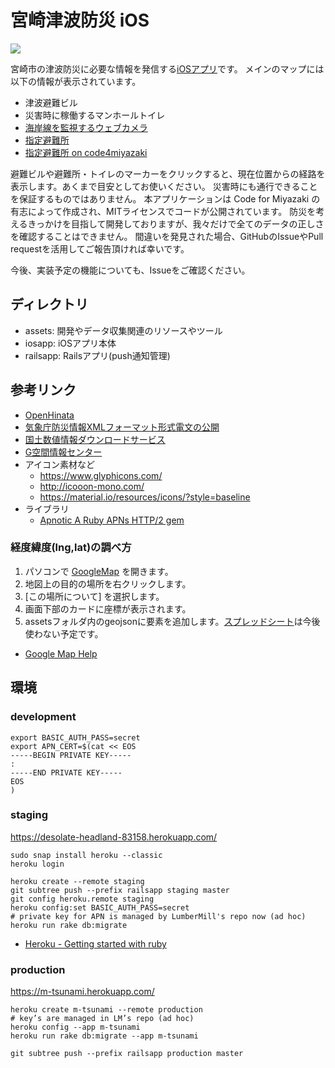 # 宮崎津波防災 iOS

![](https://github.com/codeformiyazaki/m-tsunami-ios/workflows/CI/badge.svg)

宮崎市の津波防災に必要な情報を発信する[iOSアプリ](https://apps.apple.com/us/app/%E5%AE%AE%E5%B4%8E%E6%B4%A5%E6%B3%A2%E9%98%B2%E7%81%BD/id1462576599?ls=1)です。
メインのマップには以下の情報が表示されています。

- 津波避難ビル
- 災害時に稼働するマンホールトイレ
- [海岸線を監視するウェブカメラ](https://www.ii-nami.com/)
- [指定避難所](https://www.geospatial.jp/ckan/dataset/hinanbasho/resource/b2b56005-9c68-432c-8fa8-6cb312459a08)
- [指定避難所 on code4miyazaki](https://github.com/code4miyazaki/geojson/blob/master/hinanzyo.geojson)

避難ビルや避難所・トイレのマーカーをクリックすると、現在位置からの経路を表示します。あくまで目安としてお使いください。
災害時にも通行できることを保証するものではありません。
本アプリケーションは Code for Miyazaki の有志によって作成され、MITライセンスでコードが公開されています。
防災を考えるきっかけを目指して開発しておりますが、我々だけで全てのデータの正しさを確認することはできません。
間違いを発見された場合、GitHubのIssueやPull requestを活用してご報告頂ければ幸いです。

今後、実装予定の機能についても、Issueをご確認ください。

## ディレクトリ
- assets: 開発やデータ収集関連のリソースやツール
- iosapp: iOSアプリ本体
- railsapp: Railsアプリ(push通知管理)

## 参考リンク

- [OpenHinata](https://kenzkenz.xsrv.jp/aaa)
- [気象庁防災情報XMLフォーマット形式電文の公開](http://xml.kishou.go.jp/xmlpull.html)
- [国土数値情報ダウンロードサービス](http://nlftp.mlit.go.jp/ksj/)
- [G空間情報センター](https://www.geospatial.jp/gp_front/)
- アイコン素材など
  - https://www.glyphicons.com/
  - http://icooon-mono.com/
  - https://material.io/resources/icons/?style=baseline
- ライブラリ
  - [Apnotic A Ruby APNs HTTP/2 gem](https://github.com/ostinelli/apnotic)

### 経度緯度(lng,lat)の調べ方

1. パソコンで [GoogleMap](https://www.google.co.jp/maps) を開きます。
2. 地図上の目的の場所を右クリックします。
3. [この場所について] を選択します。
4. 画面下部のカードに座標が表示されます。
5. assetsフォルダ内のgeojsonに要素を追加します。[スプレッドシート](https://docs.google.com/spreadsheets/d/1FdGLrjkuGBtYe4DSTrTFV861ukzReuXsBDEJsw8oS1M/edit?usp=sharing)は今後使わない予定です。

- [Google Map Help](https://support.google.com/maps/answer/18539?co=GENIE.Platform%3DDesktop&hl=ja)


## 環境
### development
```
export BASIC_AUTH_PASS=secret
export APN_CERT=$(cat << EOS
-----BEGIN PRIVATE KEY-----
:
-----END PRIVATE KEY-----
EOS
)
```

### staging
https://desolate-headland-83158.herokuapp.com/

```
sudo snap install heroku --classic
heroku login

heroku create --remote staging
git subtree push --prefix railsapp staging master
git config heroku.remote staging
heroku config:set BASIC_AUTH_PASS=secret
# private key for APN is managed by LumberMill's repo now (ad hoc)
heroku run rake db:migrate
```
- [Heroku - Getting started with ruby](https://devcenter.heroku.com/articles/getting-started-with-ruby)

### production
https://m-tsunami.herokuapp.com/

```
heroku create m-tsunami --remote production
# key’s are managed in LM’s repo (ad hoc)
heroku config --app m-tsunami
heroku run rake db:migrate --app m-tsunami
```

```
git subtree push --prefix railsapp production master
```
